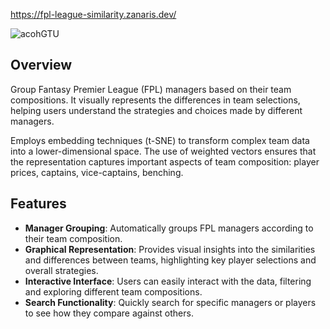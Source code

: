 https://fpl-league-similarity.zanaris.dev/

![acohGTU](https://github.com/user-attachments/assets/039aaff7-2958-47cb-841d-5397b68c2099)


## Overview

Group Fantasy Premier League (FPL) managers based on their team compositions. It visually represents the differences in team selections, helping users understand the strategies and choices made by different managers.

Employs embedding techniques (t-SNE) to transform complex team data into a lower-dimensional space. The use of weighted vectors ensures that the representation captures important aspects of team composition: player prices, captains, vice-captains, benching. 

## Features

- **Manager Grouping**: Automatically groups FPL managers according to their team composition.
- **Graphical Representation**: Provides visual insights into the similarities and differences between teams, highlighting key player selections and overall strategies.
- **Interactive Interface**: Users can easily interact with the data, filtering and exploring different team compositions.
- **Search Functionality**: Quickly search for specific managers or players to see how they compare against others.

